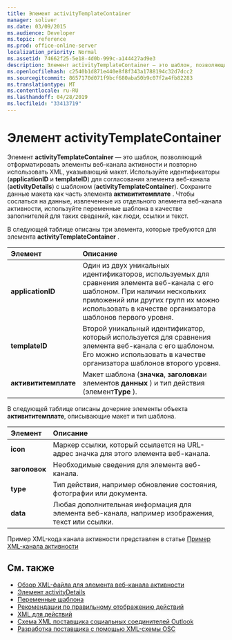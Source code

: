 ```yaml
---
title: Элемент activityTemplateContainer
manager: soliver
ms.date: 03/09/2015
ms.audience: Developer
ms.topic: reference
ms.prod: office-online-server
localization_priority: Normal
ms.assetid: 74662f25-5e18-4d0b-999c-a144427ad9e3
description: Элемент activityTemplateContainer — это шаблон, позволяющий отформатировать элементы веб-канала активности и повторно использовать XML, указывающий макет.
ms.openlocfilehash: c2540b1d871e440e8f8f343a1788194c32d7dcc2
ms.sourcegitcommit: 8657170d071f9bcf680aba50b9c07f2a4fb82283
ms.translationtype: MT
ms.contentlocale: ru-RU
ms.lasthandoff: 04/28/2019
ms.locfileid: "33413719"
---
```

# <a name="activitytemplatecontainer-element"></a>Элемент activityTemplateContainer

Элемент **activityTemplateContainer** — это шаблон, позволяющий отформатировать элементы веб-канала активности и повторно использовать XML, указывающий макет. Используйте идентификаторы (**applicationID** и **templateID**) для согласования элемента веб-канала (**activityDetails**) с шаблоном (**activityTemplateContainer**). Сохраните данные макета как часть элемента **активититемплате** . Чтобы сослаться на данные, извлеченные из отдельного элемента веб-канала активности, используйте переменные шаблона в качестве заполнителей для таких сведений, как люди, ссылки и текст. 
  
В следующей таблице описаны три элемента, которые требуются для элемента **activityTemplateContainer** . 
  
|**Элемент**|**Описание**|
|:-----|:-----|
|**applicationID** <br/> |Один из двух уникальных идентификаторов, используемых для сравнения элемента веб-канала с его шаблоном. При наличии нескольких приложений или других групп их можно использовать в качестве организатора шаблонов первого уровня.  <br/> |
|**templateID** <br/> |Второй уникальный идентификатор, который используется для сравнения элемента веб-канала с его шаблоном. Его можно использовать в качестве организатора шаблонов второго уровня.  <br/> |
|**активититемплате** <br/> |Макет шаблона (**значка**, **заголовка**и элементов **данных** ) и тип действия (элемент**Type** ).  <br/> |
   
В следующей таблице описаны дочерние элементы объекта **активититемплате**, описывающие макет и тип шаблона.
  
|**Элемент**|**Описание**|
|:-----|:-----|
|**icon** <br/> |Маркер ссылки, который ссылается на URL-адрес значка для этого элемента веб-канала.  <br/> |
|**заголовок** <br/> |Необходимые сведения для элемента веб-канала.  <br/> |
|**type** <br/> |Тип действия, например обновление состояния, фотографии или документа.  <br/> |
|**data** <br/> |Любая дополнительная информация для элемента веб-канала, например изображения, текст или ссылки.  <br/> |
   
Пример XML-кода канала активности представлен в статье [Пример XML-канала активности](activity-feed-xml-example.md)
  
## <a name="see-also"></a>См. также

- [Обзор XML-файла для элемента веб-канала активности](overview-of-xml-for-an-activity-feed-item.md)  
- [Элемент activityDetails](activitydetails-element.md)  
- [Переменные шаблона](template-variables.md)  
- [Рекомендации по правильному отображению действий](guidelines-for-properly-displaying-activities.md)  
- [XML для действий](xml-for-activities.md)  
- [Схема XML поставщика социальных соединителей Outlook](outlook-social-connector-provider-xml-schema.md)
- [Разработка поставщика с помощью XML-схемы OSC](developing-a-provider-with-the-osc-xml-schema.md)

